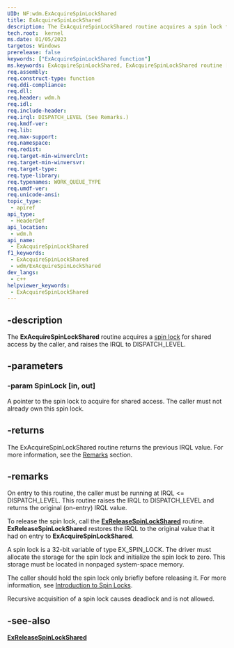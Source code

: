 ```yaml
---
UID: NF:wdm.ExAcquireSpinLockShared
title: ExAcquireSpinLockShared
description: The ExAcquireSpinLockShared routine acquires a spin lock for shared access by the caller, and raises the IRQL to DISPATCH_LEVEL.
tech.root:  kernel
ms.date: 01/05/2023
targetos: Windows
prerelease: false
keywords: ["ExAcquireSpinLockShared function"]
ms.keywords: ExAcquireSpinLockShared, ExAcquireSpinLockShared routine [Kernel-Mode Driver Architecture], kernel.exacquirespinlockshared_, wdm/ExAcquireSpinLockShared
req.assembly: 
req.construct-type: function
req.ddi-compliance: 
req.dll: 
req.header: wdm.h
req.idl: 
req.include-header: 
req.irql: DISPATCH_LEVEL (See Remarks.)
req.kmdf-ver: 
req.lib: 
req.max-support: 
req.namespace: 
req.redist: 
req.target-min-winverclnt:
req.target-min-winversvr: 
req.target-type: 
req.type-library: 
req.typenames: WORK_QUEUE_TYPE
req.umdf-ver: 
req.unicode-ansi: 
topic_type:
 - apiref
api_type:
 - HeaderDef
api_location:
 - wdm.h
api_name:
 - ExAcquireSpinLockShared
f1_keywords:
 - ExAcquireSpinLockShared
 - wdm/ExAcquireSpinLockShared
dev_langs:
 - c++
helpviewer_keywords:
 - ExAcquireSpinLockShared
---
```


## -description

The **ExAcquireSpinLockShared** routine acquires a [spin lock](/windows-hardware/drivers/kernel/introduction-to-spin-locks) for shared access by the caller, and raises the IRQL to DISPATCH_LEVEL.

## -parameters

### -param SpinLock [in, out]

A pointer to the spin lock to acquire for shared access. The caller must not already own this spin lock.

## -returns

The ExAcquireSpinLockShared routine returns the previous IRQL value. For more information, see the [Remarks](#remarks) section.

## -remarks

On entry to this routine, the caller must be running at IRQL <= DISPATCH_LEVEL. This routine raises the IRQL to DISPATCH_LEVEL and returns the original (on-entry) IRQL value.

To release the spin lock, call the [**ExReleaseSpinLockShared**](nf-wdm-exreleasespinlockshared.md) routine. **ExReleaseSpinLockShared** restores the IRQL to the original value that it had on entry to **ExAcquireSpinLockShared**.

A spin lock is a 32-bit variable of type EX_SPIN_LOCK. The driver must allocate the storage for the spin lock and initialize the spin lock to zero. This storage must be located in nonpaged system-space memory.

The caller should hold the spin lock only briefly before releasing it. For more information, see [Introduction to Spin Locks](/windows-hardware/drivers/kernel/introduction-to-spin-locks).

Recursive acquisition of a spin lock causes deadlock and is not allowed.

## -see-also

[**ExReleaseSpinLockShared**](nf-wdm-exreleasespinlockshared.md)
